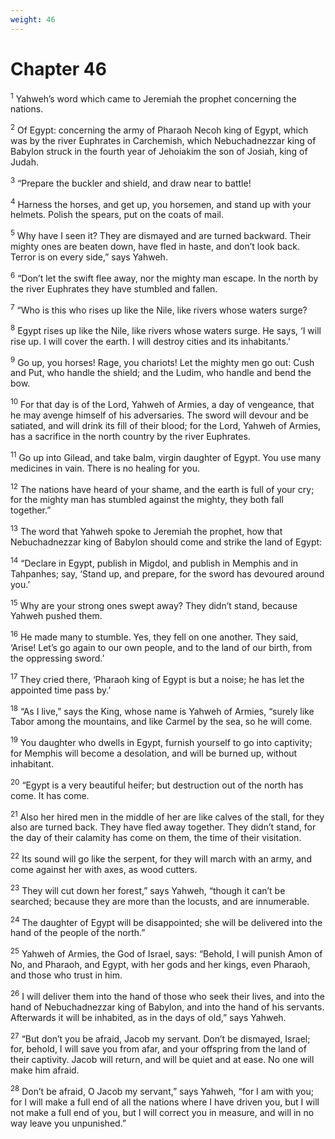 ```yaml
---
weight: 46
---
```


# Chapter 46

<sup>1</sup> Yahweh’s word which came to Jeremiah the prophet concerning the nations. 

<sup>2</sup> Of Egypt: concerning the army of Pharaoh Necoh king of Egypt, which was by the river Euphrates in Carchemish, which Nebuchadnezzar king of Babylon struck in the fourth year of Jehoiakim the son of Josiah, king of Judah. 

<sup>3</sup> “Prepare the buckler and shield, and draw near to battle! 

<sup>4</sup> Harness the horses, and get up, you horsemen, and stand up with your helmets. Polish the spears, put on the coats of mail. 

<sup>5</sup> Why have I seen it? They are dismayed and are turned backward. Their mighty ones are beaten down, have fled in haste, and don’t look back. Terror is on every side,” says Yahweh. 

<sup>6</sup> “Don’t let the swift flee away, nor the mighty man escape. In the north by the river Euphrates they have stumbled and fallen. 

<sup>7</sup> “Who is this who rises up like the Nile, like rivers whose waters surge? 

<sup>8</sup> Egypt rises up like the Nile, like rivers whose waters surge. He says, ‘I will rise up. I will cover the earth. I will destroy cities and its inhabitants.’ 

<sup>9</sup> Go up, you horses! Rage, you chariots! Let the mighty men go out: Cush and Put, who handle the shield; and the Ludim, who handle and bend the bow. 

<sup>10</sup> For that day is of the Lord, Yahweh of Armies, a day of vengeance, that he may avenge himself of his adversaries. The sword will devour and be satiated, and will drink its fill of their blood; for the Lord, Yahweh of Armies, has a sacrifice in the north country by the river Euphrates. 

<sup>11</sup> Go up into Gilead, and take balm, virgin daughter of Egypt. You use many medicines in vain. There is no healing for you. 

<sup>12</sup> The nations have heard of your shame, and the earth is full of your cry; for the mighty man has stumbled against the mighty, they both fall together.” 

<sup>13</sup> The word that Yahweh spoke to Jeremiah the prophet, how that Nebuchadnezzar king of Babylon should come and strike the land of Egypt: 

<sup>14</sup> “Declare in Egypt, publish in Migdol, and publish in Memphis and in Tahpanhes; say, ‘Stand up, and prepare, for the sword has devoured around you.’ 

<sup>15</sup> Why are your strong ones swept away? They didn’t stand, because Yahweh pushed them. 

<sup>16</sup> He made many to stumble. Yes, they fell on one another. They said, ‘Arise! Let’s go again to our own people, and to the land of our birth, from the oppressing sword.’ 

<sup>17</sup> They cried there, ‘Pharaoh king of Egypt is but a noise; he has let the appointed time pass by.’ 

<sup>18</sup> “As I live,” says the King, whose name is Yahweh of Armies, “surely like Tabor among the mountains, and like Carmel by the sea, so he will come. 

<sup>19</sup> You daughter who dwells in Egypt, furnish yourself to go into captivity; for Memphis will become a desolation, and will be burned up, without inhabitant. 

<sup>20</sup> “Egypt is a very beautiful heifer; but destruction out of the north has come. It has come. 

<sup>21</sup> Also her hired men in the middle of her are like calves of the stall, for they also are turned back. They have fled away together. They didn’t stand, for the day of their calamity has come on them, the time of their visitation. 

<sup>22</sup> Its sound will go like the serpent, for they will march with an army, and come against her with axes, as wood cutters. 

<sup>23</sup> They will cut down her forest,” says Yahweh, “though it can’t be searched; because they are more than the locusts, and are innumerable. 

<sup>24</sup> The daughter of Egypt will be disappointed; she will be delivered into the hand of the people of the north.” 

<sup>25</sup> Yahweh of Armies, the God of Israel, says: “Behold, I will punish Amon of No, and Pharaoh, and Egypt, with her gods and her kings, even Pharaoh, and those who trust in him. 

<sup>26</sup> I will deliver them into the hand of those who seek their lives, and into the hand of Nebuchadnezzar king of Babylon, and into the hand of his servants. Afterwards it will be inhabited, as in the days of old,” says Yahweh. 

<sup>27</sup> “But don’t you be afraid, Jacob my servant. Don’t be dismayed, Israel; for, behold, I will save you from afar, and your offspring from the land of their captivity. Jacob will return, and will be quiet and at ease. No one will make him afraid. 

<sup>28</sup> Don’t be afraid, O Jacob my servant,” says Yahweh, “for I am with you; for I will make a full end of all the nations where I have driven you, but I will not make a full end of you, but I will correct you in measure, and will in no way leave you unpunished.” 


